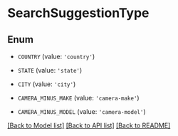# SearchSuggestionType


## Enum

* `COUNTRY` (value: `'country'`)

* `STATE` (value: `'state'`)

* `CITY` (value: `'city'`)

* `CAMERA_MINUS_MAKE` (value: `'camera-make'`)

* `CAMERA_MINUS_MODEL` (value: `'camera-model'`)

[[Back to Model list]](../README.md#documentation-for-models) [[Back to API list]](../README.md#documentation-for-api-endpoints) [[Back to README]](../README.md)


